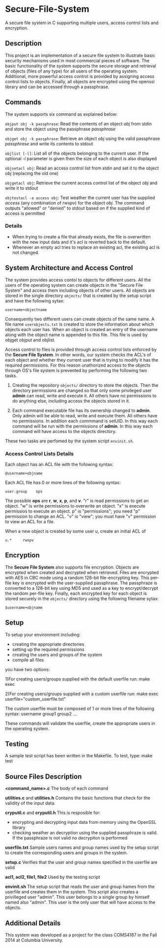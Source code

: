 # Secure-File-System
A secure file system in C supporting multiple users, access control lists and encryption.

## Description

This project is an implementation of a secure file system to illustrate basic security mechanisms used in most commercial pieces of software. The basic functionality of the system supports the secure storage and retrieval of objects (files of any type) for all users of the operating system. Additional, more powerful access control is provided by assigning access control lists to objects. Finally, all objects are encrypted using the openssl library and can be accessed through a passphrase.

## Commands
The system supports six command as explained below:

`objput obj -k passphrase`: Read the contents of an object *obj* from stdin and store the object using the passphrase *passphrase*

`objget obj -k passphrase`: Retrieve an object *obj* using the valid passphrase *passphrase* and write its contents to stdout

`objlist [-l]`: List all of the objects belonging to the current user. If the optional *-l* parameter is given then the size of each object is also displayed

`objsetacl obj`: Read an access control list from stdin and set it to the object *obj* (replacing the old one)

`objgetacl obj`:  Retrieve the current access control list of the object *obj* and write it to stdout

`objtestacl -a access obj`: Test weather the current user has the supplied *access* (any combination of *rwxpv*) for the object *obj*. The command outputs "allowed" or "denied" to stdout based on if the supplied kind of access is permitted

### Details

- When trying to create a file that already exists, the file is overwritten with the new input data and it's acl is reverted back to the default.
- Whenever an empty acl tries to replace an existing acl, the existing acl is not changed.

## System Architecture and Access Control

The system provides access contol to objects for different users. All the users of the operating system can create objects in the "Secure File System" and access them including objects of other users. All objects are stored in the single directory `objects/` that is created by the setup script and have the following sytax:

	username+objectname

Consequently two different users can create objects of the same name. A file name `userobjects.txt` is created to store the information about which objects each user has. When an object is created an entry of the username along with the object name is appended to this file. This file is used by objget objput and objlist.

Access control to files is provided through access control lists enforced by the **Secure File System**. In other words, our system checks the ACL's of each object and whether they current user that is trying to modify it has the required permissions. For this reason unathorized access to the objects through OS's file system is prevented by performing the following two tasks.

1) Creating the repository `objects/` directory to store the objects. Then the directory permissions are changed so that only some privileged user **admin** can read, write and execute it. All others have no permissions to do anything else, including access the objects stored in it.

2) Each command executable file has its ownership changed to **admin**. Only admin will be able to read, write and execute them. All others have no permissions. In addition each commmand is setUID. In this way each command will be run with the permissions of **admin**. In this way each command will have access to the objects directory.

These two tasks are perfomed by the system script `envinit.sh`.

### Access Control Lists Details

Each object has an ACL file with the following syntax:

	@username+objname

Each ACL file has 0 or more lines of the following syntax:

	user.group    ops

The possible **ops** are **r**, **w**, **x**, **p**, and **v**. "r" is read permissions to get an object. "w" is write permissions to overwrite an object. "x" is execute permissios to execute an object. p" is "permissions"; you need "p" permission to change an ACL.  "v" is "view"; you must have "v" permission to view an ACL for a file. 

When a new object is created by some user u, create an initial ACL of

	u.*     rwxpv

## Encryption

The **Secure File System** also supports file encryption. Objects are encrypted when created and decrypted when retrieved. Files are encrypted with AES in CBC mode using a random 128-bit file-encrypting key. This per-file key is encrypted with the user-supplied passphrase. The passphraze is converted to a 128-bit key using MD5 and used as a key to encrypt/decrypt the random per-file key. Finally, each encrypted key for each object is stored securely in the `objects/` directory using the following filename sytax:

	$username+objname


## Setup

To setup your environment including:
- creating the appropriate directories
- setting up the required permissions
- creating the users and groups of the system
- compile all files

you have two options:

1)For creating users/groups supplied with the default userfile run:
	make exec

2)For creating users/groups supplied with a custom userfile run:
	make exec userfile="custom_userfile.txt"

The custom userfile must be composed of 1 or more lines of the following syntax:
	username group1 group2 ...

These commands will validate the userfile, create the appropriate users in the operating system.

## Testing
A sample test script has been written in the Makefile. To test, type:
	make test

## Source Files Description

**<command_name>.c**
The body of each command

**utilities.c** and **utilities.h**
Contains the basic functions that check for the validity of the input data.

**cryputil.c** and **cryputil.h**
This is resposible for:
- encrypting and decrypting input data from memory using the OpenSSL library
- checking weather an decryption using the supplied passphraze is valid. If the passphraze is not valid
no decrypiton is performed

**userfile.txt**
Sample users names and group names used by the setup script to create the corresponding users and groups in the system.

**setup.c**
Verifies that the user and group names specified in the userfile are valid

**acl1, acl2, file1, file2**
Used by the testing script

**envinit.sh**
The setup script that reads the user and group hames from the userfile and creates them in the system.
This script also creates a privilleged user "admin". This user belongs to a single group by himself named
also "admin". This user is the only user that will have access to the objects.

## Additional Details
This system was developed as a project for the class COMS4187 in the Fall 2014 at Columbia University.

